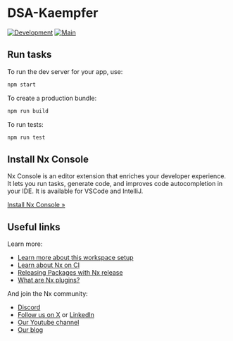 # DSA-Kaempfer

[![Development](https://github.com/TheTrueHonker/DSA-Kaempfer/actions/workflows/angular-build.yml/badge.svg?branch=development)](https://github.com/TheTrueHonker/DSA-Kaempfer/actions/workflows/angular-build.yml)
[![Main](https://github.com/TheTrueHonker/DSA-Kaempfer/actions/workflows/angular-build.yml/badge.svg?branch=main)](https://github.com/TheTrueHonker/DSA-Kaempfer/actions/workflows/angular-build.yml)

## Run tasks

To run the dev server for your app, use:

```sh
npm start
```

To create a production bundle:

```sh
npm run build
```

To run tests:
```sh
npm run test
```

## Install Nx Console

Nx Console is an editor extension that enriches your developer experience. It lets you run tasks, generate code, and improves code autocompletion in your IDE. It is available for VSCode and IntelliJ.

[Install Nx Console &raquo;](https://nx.dev/getting-started/editor-setup?utm_source=nx_project&utm_medium=readme&utm_campaign=nx_projects)

## Useful links

Learn more:

- [Learn more about this workspace setup](https://nx.dev/getting-started/tutorials/angular-standalone-tutorial?utm_source=nx_project&amp;utm_medium=readme&amp;utm_campaign=nx_projects)
- [Learn about Nx on CI](https://nx.dev/ci/intro/ci-with-nx?utm_source=nx_project&utm_medium=readme&utm_campaign=nx_projects)
- [Releasing Packages with Nx release](https://nx.dev/features/manage-releases?utm_source=nx_project&utm_medium=readme&utm_campaign=nx_projects)
- [What are Nx plugins?](https://nx.dev/concepts/nx-plugins?utm_source=nx_project&utm_medium=readme&utm_campaign=nx_projects)

And join the Nx community:
- [Discord](https://go.nx.dev/community)
- [Follow us on X](https://twitter.com/nxdevtools) or [LinkedIn](https://www.linkedin.com/company/nrwl)
- [Our Youtube channel](https://www.youtube.com/@nxdevtools)
- [Our blog](https://nx.dev/blog?utm_source=nx_project&utm_medium=readme&utm_campaign=nx_projects)
